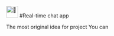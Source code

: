  <img src="https://fonts.gstatic.com/s/e/notoemoji/latest/1f44b/512.gif" alt="👋" width="32" height="32">
#Real-time chat app




The most original idea for project 
You can 
